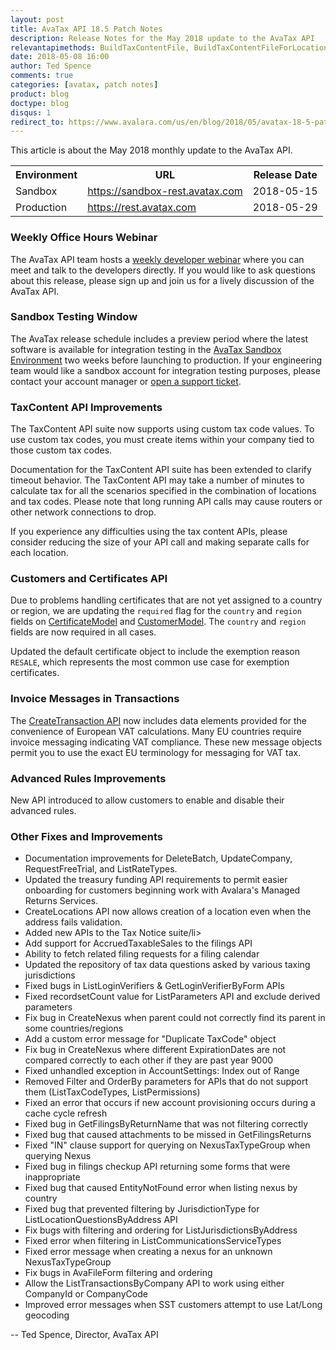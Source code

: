 ```yaml
---
layout: post
title: AvaTax API 18.5 Patch Notes
description: Release Notes for the May 2018 update to the AvaTax API
relevantapimethods: BuildTaxContentFile, BuildTaxContentFileForLocation, CreateCertificates, CreateCustomers, CreateTransaction, CreateOrAdjustTransaction
date: 2018-05-08 16:00
author: Ted Spence
comments: true
categories: [avatax, patch notes]
product: blog
doctype: blog
disqus: 1
redirect_to: https://www.avalara.com/us/en/blog/2018/05/avatax-18-5-patch-notes.html
---
```


This article is about the May 2018 monthly update to the AvaTax API.

<div class="mobile-table">
    <table class="styled-table">
        <tr>
            <th>Environment</th>
            <th>URL</th>
            <th>Release Date</th>
        </tr>
        <tr>
            <td>Sandbox</td>
            <td><a href="https://sandbox-rest.avatax.com">https://sandbox-rest.avatax.com</a></td>
            <td>2018-05-15</td>
        </tr>
        <tr>
            <td>Production</td>
            <td><a href="https://rest.avatax.com">https://rest.avatax.com</a></td>
            <td>2018-05-29</td>
        </tr>
    </table>
</div>

<h3>Weekly Office Hours Webinar</h3>

The AvaTax API team hosts a [weekly developer webinar](https://developer.avalara.com/resources/webinars/) where you can meet and talk to the developers directly.  If you would like to ask questions about this release, please sign up and join us for a lively discussion of the AvaTax API.

<h3>Sandbox Testing Window</h3>

The AvaTax release schedule includes a preview period where the latest software is available for integration testing in the [AvaTax Sandbox Environment](https://sandbox-rest.avatax.com) two weeks before launching to production. If your engineering team would like a sandbox account for integration testing purposes, please contact your account manager or [open a support ticket](https://help.avalara.com/Directory/Contact_Avalara/Submit_a_Case).

<h3>TaxContent API Improvements</h3>

The TaxContent API suite now supports using custom tax code values.  To use custom tax codes, you must create items within your company tied to those custom tax codes.

Documentation for the TaxContent API suite has been extended to clarify timeout behavior.  The TaxContent API may take a number of minutes to calculate tax for all the scenarios specified in the combination of locations and tax codes.  Please note that long running API calls may cause routers or other network connections to drop.

If you experience any difficulties using the tax content APIs, please consider reducing the size of your API call and making separate calls for each location.

<h3>Customers and Certificates API</h3>

Due to problems handling certificates that are not yet assigned to a country or region, we are updating the `required` flag for the `country` and `region` fields on [CertificateModel](/api-reference/avatax/rest/v2/models/CertificateModel/) and [CustomerModel](/api-reference/avatax/rest/v2/models/CustomerModel/).  The `country` and `region` fields are now required in all cases.

Updated the default certificate object to include the exemption reason `RESALE`, which represents the most common use case for exemption certificates.

<h3>Invoice Messages in Transactions</h3>

The [CreateTransaction API](/api-reference/avatax/rest/v2/methods/Transactions/CreateTransaction/) now includes data elements provided for the convenience of European VAT calculations.  Many EU countries require invoice messaging indicating VAT compliance.  These new message objects permit you to use the exact EU terminology for messaging for VAT tax.

<h3>Advanced Rules Improvements</h3>

New API introduced to allow customers to enable and disable their advanced rules.

<h3>Other Fixes and Improvements</h3>

<ul class="normal">
    <li>Documentation improvements for DeleteBatch, UpdateCompany, RequestFreeTrial, and ListRateTypes.</li>
    <li>Updated the treasury funding API requirements to permit easier onboarding for customers beginning work with Avalara's Managed Returns Services.</li>
    <li>CreateLocations API now allows creation of a location even when the address fails validation.</li>
    <li>Added new APIs to the Tax Notice suite/li>
    <li>Add support for AccruedTaxableSales to the filings API</li>
    <li>Ability to fetch related filing requests for a filing calendar</li>
    <li>Updated the repository of tax data questions asked by various taxing jurisdictions</li>
    <li>Fixed bugs in ListLoginVerifiers & GetLoginVerifierByForm APIs</li>
    <li>Fixed recordsetCount value for ListParameters API and exclude derived parameters</li>
    <li>Fix bug in CreateNexus when parent could not correctly find its parent in some countries/regions</li>
    <li>Add a custom error message for "Duplicate TaxCode" object</li>
    <li>Fix bug in CreateNexus where different ExpirationDates are not compared correctly to each other if they are past year 9000</li>
    <li>Fixed unhandled exception in AccountSettings: Index out of Range</li>
    <li>Removed Filter and OrderBy parameters for APIs that do not support them (ListTaxCodeTypes, ListPermissions)</li>
    <li>Fixed an error that occurs if new account provisioning occurs during a cache cycle refresh</li>
    <li>Fixed bug in GetFilingsByReturnName that was not filtering correctly</li>
    <li>Fixed bug that caused attachments to be missed in GetFilingsReturns</li>
    <li>Fixed "IN" clause support for querying on NexusTaxTypeGroup when querying Nexus</li>
    <li>Fixed bug in filings checkup API returning some forms that were inappropriate</li>
    <li>Fixed bug that caused EntityNotFound error when listing nexus by country</li>
    <li>Fixed bug that prevented filtering by JurisdictionType for ListLocationQuestionsByAddress API</li>
    <li>Fix bugs with filtering and ordering for ListJurisdictionsByAddress</li>
    <li>Fixed error when filtering in ListCommunicationsServiceTypes</li>
    <li>Fixed error message when creating a nexus for an unknown NexusTaxTypeGroup</li>
    <li>Fix bugs in AvaFileForm filtering and ordering</li>
    <li>Allow the ListTransactionsByCompany API to work using either CompanyId or CompanyCode</li>
    <li>Improved error messages when SST customers attempt to use Lat/Long geocoding</li>
</ul>

-- Ted Spence, Director, AvaTax API
